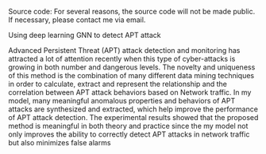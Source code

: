 Source code: For several reasons, the source code will not be made public. If necessary, please contact me via email.

Using deep learning GNN to detect APT attack

Advanced Persistent Threat (APT) attack detection and monitoring has attracted a lot of attention recently when this type of cyber-attacks is growing in both number and dangerous levels. The novelty and uniqueness of this method is the combination of many different data mining techniques in order to calculate, extract and represent the relationship and the correlation between APT attack behaviors based on Network traffic. In my model, many meaningful anomalous properties and behaviors of APT attacks are synthesized and extracted, which help improve the performance of APT attack detection. The experimental results showed that the proposed method is meaningful in both theory and practice since the my model not only improves the ability to correctly detect APT attacks in network traffic but also minimizes false alarms
